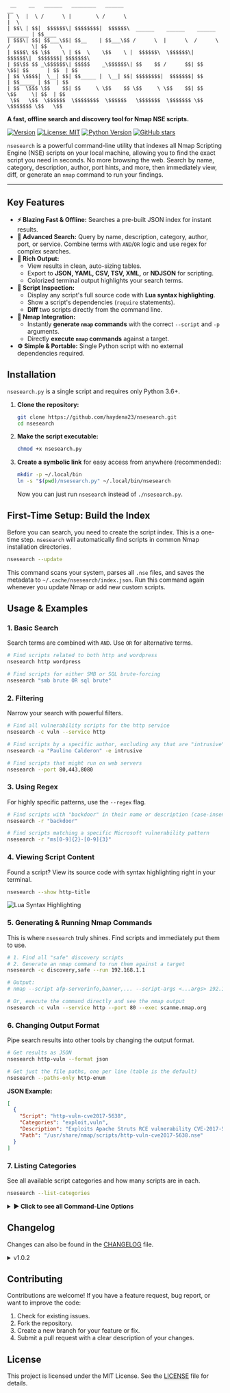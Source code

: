 ```
 __    __   ______   ________   ______                                           __       
|  \  |  \ /      \ |        \ /      \                                         |  \      
| $$\ | $$|  $$$$$$\| $$$$$$$$|  $$$$$$\  ______    ______    ______    _______ | $$____  
| $$$\| $$| $$___\$$| $$__    | $$___\$$ /      \  |      \  /      \  /       \| $$    \ 
| $$$$\ $$ \$$    \ | $$  \    \$$    \ |  $$$$$$\  \$$$$$$\|  $$$$$$\|  $$$$$$$| $$$$$$$\
| $$\$$ $$ _\$$$$$$\| $$$$$    _\$$$$$$\| $$    $$ /      $$| $$   \$$| $$      | $$  | $$
| $$ \$$$$|  \__| $$| $$_____ |  \__| $$| $$$$$$$$|  $$$$$$$| $$      | $$_____ | $$  | $$
| $$  \$$$ \$$    $$| $$     \ \$$    $$ \$$     \ \$$    $$| $$       \$$     \| $$  | $$
 \$$   \$$  \$$$$$$  \$$$$$$$$  \$$$$$$   \$$$$$$$  \$$$$$$$ \$$        \$$$$$$$ \$$   \$$                                                                                     
```

**A fast, offline search and discovery tool for Nmap NSE scripts.**

[![Version](https://img.shields.io/badge/version-1.0.2-blue.svg)](https://github.com/haydena23/nsesearch)
[![License: MIT](https://img.shields.io/badge/License-MIT-yellow.svg)](https://opensource.org/licenses/MIT)
[![Python Version](https://img.shields.io/badge/python-3.6+-blue.svg)](https://www.python.org/downloads/)
[![GitHub stars](https://img.shields.io/github/stars/haydena23/nsesearch.svg?style=social&label=Star&maxAge=2592000)](https://github.com/haydena23/nsesearch/stargazers)

`nsesearch` is a powerful command-line utility that indexes all Nmap Scripting Engine (NSE) scripts on your local machine, allowing you to find the exact script you need in seconds. No more browsing the web. Search by name, category, description, author, port hints, and more, then immediately view, diff, or generate an `nmap` command to run your findings.

---

## Key Features

-   **⚡ Blazing Fast & Offline:** Searches a pre-built JSON index for instant results.
-   **🎯 Advanced Search:** Query by name, description, category, author, port, or service. Combine terms with `AND`/`OR` logic and use regex for complex searches.
-   **🎨 Rich Output:**
    -   View results in clean, auto-sizing tables.
    -   Export to **JSON, YAML, CSV, TSV, XML,** or **NDJSON** for scripting.
    -   Colorized terminal output highlights your search terms.
-   **🔎 Script Inspection:**
    -   Display any script's full source code with **Lua syntax highlighting**.
    -   Show a script's dependencies (`require` statements).
    -   **Diff** two scripts directly from the command line.
-   **🚀 Nmap Integration:**
    -   Instantly **generate `nmap` commands** with the correct `--script` and `-p` arguments.
    -   Directly **execute `nmap` commands** against a target.
-   **⚙️ Simple & Portable:** Single Python script with no external dependencies required.

## Installation

`nsesearch.py` is a single script and requires only Python 3.6+.

1.  **Clone the repository:**
    ```bash
    git clone https://github.com/haydena23/nsesearch.git
    cd nsesearch
    ```

2.  **Make the script executable:**
    ```bash
    chmod +x nsesearch.py
    ```

3.  **Create a symbolic link** for easy access from anywhere (recommended):
    ```bash
    mkdir -p ~/.local/bin
    ln -s "$(pwd)/nsesearch.py" ~/.local/bin/nsesearch
    ```
    Now you can just run `nsesearch` instead of `./nsesearch.py`.

## First-Time Setup: Build the Index

Before you can search, you need to create the script index. This is a one-time step. `nsesearch` will automatically find scripts in common Nmap installation directories.

```bash
nsesearch --update
```
This command scans your system, parses all `.nse` files, and saves the metadata to `~/.cache/nsesearch/index.json`. Run this command again whenever you update Nmap or add new custom scripts.

## Usage & Examples

### 1. Basic Search

Search terms are combined with `AND`. Use `OR` for alternative terms.

```bash
# Find scripts related to both http and wordpress
nsesearch http wordpress

# Find scripts for either SMB or SQL brute-forcing
nsesearch "smb brute OR sql brute"
```

### 2. Filtering

Narrow your search with powerful filters.

```bash
# Find all vulnerability scripts for the http service
nsesearch -c vuln --service http

# Find scripts by a specific author, excluding any that are "intrusive"
nsesearch -a "Paulino Calderon" -e intrusive

# Find scripts that might run on web servers
nsesearch --port 80,443,8080
```

### 3. Using Regex

For highly specific patterns, use the `--regex` flag.

```bash
# Find scripts with "backdoor" in their name or description (case-insensitive)
nsesearch -r "backdoor"

# Find scripts matching a specific Microsoft vulnerability pattern
nsesearch -r "ms[0-9]{2}-[0-9]{3}"
```

### 4. Viewing Script Content

Found a script? View its source code with syntax highlighting right in your terminal.

```bash
nsesearch --show http-title
```

![Lua Syntax Highlighting](./assets/lua-syntax.png) <!-- Example screenshot -->

### 5. Generating & Running Nmap Commands

This is where `nsesearch` truly shines. Find scripts and immediately put them to use.

```bash
# 1. Find all "safe" discovery scripts
# 2. Generate an nmap command to run them against a target
nsesearch -c discovery,safe --run 192.168.1.1

# Output:
# nmap --script afp-serverinfo,banner,... --script-args <...args> 192.168.1.1

# Or, execute the command directly and see the nmap output
nsesearch -c vuln --service http --port 80 --exec scanme.nmap.org
```

### 6. Changing Output Format

Pipe search results into other tools by changing the output format.

```bash
# Get results as JSON
nsesearch http-vuln --format json

# Get just the file paths, one per line (table is the default)
nsesearch --paths-only http-enum
```

**JSON Example:**
```json
[
  {
    "Script": "http-vuln-cve2017-5638",
    "Categories": "exploit,vuln",
    "Description": "Exploits Apache Struts RCE vulnerability CVE-2017-5638.",
    "Path": "/usr/share/nmap/scripts/http-vuln-cve2017-5638.nse"
  }
]
```

### 7. Listing Categories

See all available script categories and how many scripts are in each.

```bash
nsesearch --list-categories
```

<details>
<summary><b>► Click to see all Command-Line Options</b></summary>

```text
usage: nsesearch.py [-h]
                    [--update | --show SHOW | --copy COPY | --list-categories | --run TARGET | --exec TARGET | --diff SCRIPT1 SCRIPT2]
                    [-r REGEX] [-x] [-c CATEGORIES] [-e EXCLUDE_CATEGORIES]
                    [-a AUTHORS] [-A EXCLUDE_AUTHORS] [-s SERVICE] [-P PORT]
                    [-p] [--deps] [-d DIRS] [--script-args SCRIPT_ARGS]
                    [--ports PORTS] [--sort-by {name,updated,category}]
                    [--format {table,json,yaml,ndjson,csv,tsv,xml}]
                    [--color {auto,always,never}] [--no-color] [--out FILE]
                    [--append] [--quiet] [--name-only] [--case-sensitive]
                    [--verbose] [--version]
                    [query ...]

NSE Search is a fast, offline indexer & searcher for Nmap NSE scripts.
Find scripts by name, description, category, author, args, references,
services, or ports; filter safely with exact/regex; colorize matches;
export in table, JSON, YAML, CSV/TSV, XML, or NDJSON; diff scripts;
and generate/run nmap commands.

Made by: Tony Hayden  |  Version: 1.0.2  |  GitHub: http://github.com/haydena23

positional arguments:
  query                 Search terms (space = AND, use OR for alternatives,
                        e.g., 'http brute')

options:
  -h, --help            show this help message and exit
  --update              Rebuild the index now
  --show SHOW           Show a script's contents with syntax highlighting (by
                        name or path)
  --copy COPY           Copy a script to the current directory (by name or
                        path)
  --list-categories     List all categories with descriptions and counts
  --run TARGET          Print an nmap command to run matching scripts against
                        TARGET
  --exec TARGET         Run an nmap command for matching scripts against
                        TARGET
  --diff SCRIPT1 SCRIPT2
                        Diff two scripts with colorized output (by name or
                        path)
  -r REGEX, --regex REGEX
                        Regex search across
                        name/desc/cats/authors/args/refs/deps
  -x, --exact           Exact word match for query terms
  -c CATEGORIES, --categories CATEGORIES
                        Filter by categories (comma-separated)
  -e EXCLUDE_CATEGORIES, --exclude-categories EXCLUDE_CATEGORIES
                        Exclude categories (comma-separated)
  -a AUTHORS, --authors AUTHORS
                        Filter by authors (comma-separated)
  -A EXCLUDE_AUTHORS, --exclude-authors EXCLUDE_AUTHORS
                        Exclude authors (comma-separated)
  -s SERVICE, --service SERVICE
                        Filter by service hints (comma-separated, e.g.,
                        http,ssl)
  -P PORT, --port PORT  Filter by port hints (comma-separated, e.g., 80,443)
  -p, --paths-only      Print only file paths
  --deps                Show script dependencies instead of full details
  -d DIRS, --dirs DIRS  Additional directories to scan (OS-path-separated)
  --script-args SCRIPT_ARGS
                        Arguments to pass to --script-args when using --run
                        /--exec
  --ports PORTS         Ports for nmap -p when using --run/--exec (e.g.,
                        80,443 or 1-1024)
  --sort-by {name,updated,category}
                        Sort results by field
  --format {table,json,yaml,ndjson,csv,tsv,xml}
                        Select output format
  --color {auto,always,never}
                        Colorize matches in output (default: auto)
  --no-color            Disable colored output (alias for --color=never)
  --out FILE            Write output to FILE instead of stdout
  --append              Append to FILE when used with --out
  --quiet               Suppress status messages
  --name-only           Limit matching to script names only
  --case-sensitive      Make matching case-sensitive (affects -x, terms, and
                        regex)
  --verbose             Print debug info (index stats, parsed metadata)
  --version             show program's version number and exit
```

</details>

## Changelog

Changes can also be found in the [CHANGELOG](CHANGELOG.md) file.

<details>
<summary>v1.0.2</summary>

# **v1.0.2**

This update focuses on adding powerful new features for script analysis, improving search capabilities, enhancing output formatting, and increasing overall robustness and user experience.

#### ✨ **New Features**

*   **Advanced Search with OR Logic**: The search query now supports `OR` operators, allowing for more complex and flexible searches (e.g., `"http brute OR smb brute"`).
*   **Exclusion Filters**: You can now exclude specific categories and authors from your search results using the new `--exclude-categories` and `--exclude-authors` flags.
*   **Service and Port Filtering**: Added `--service` and `--port` filters to find scripts relevant to specific network services or port numbers.
*   **Dependency Analysis**: The script now parses and indexes script dependencies (`require` statements). You can view these with the new `--deps` flag.
*   **Script Diffing**: A `--diff` command has been added to compare two NSE scripts (by name or path) and view a colorized, unified diff directly in your terminal.
*   **Direct Nmap Execution**: In addition to generating a command with `--run`, you can now execute it directly using the `--exec` flag.
*   **Lua Syntax Highlighting**: The `--show` command now features full Lua syntax highlighting for improved readability.
*   **Configuration File Support**: The script now looks for a configuration file at `~/.config/nsesearchrc.json` to load default script directories and output formats.
*   **Sorting Options**: You can now sort search results by name, last update time, or category using the `--sort-by` flag.

####  Improvements

*   **More Robust Indexing**:
    *   The index now stores a hash of each script's content to detect changes more reliably.
    *   Added a timeout to the file search to prevent hangs on unusually large or problematic directories.
    *   The index will automatically rebuild if the script directories have changed since the last build.
*   **Enhanced Output Formatting**:
    *   Table rendering is now more adaptive to different terminal widths, improving readability on both wide and narrow screens.
    *   Structured formats (JSON, YAML, etc.) now support optional color highlighting when the `--color=always` flag is used.
    *   Improved HTML parsing to preserve content within `<code>` tags as backticks.
*   **Improved User Experience**:
    *   The command-line interface now has mutually exclusive groups for actions like `--update`, `--show`, `--run`, etc., making it clearer and less error-prone.
    *   Running the script with no arguments now displays a helpful usage tip instead of the full help menu.
    *   Added more detailed warnings for invalid port ranges or misuse of command-line arguments.
*   **Code and Dependency Updates**:
    *   The script now uses `shlex.join` for safer command string construction.
    *   Dependencies like `difflib` and `subprocess` have been added to support the new diffing and execution features.
    *   Internal data models have been updated to include script dependencies and content hashes.

#### 🐞 **Bug Fixes**

*   Corrected an issue where the author parsing logic could fail on complex, nested Lua tables.
*   Improved the accuracy of service and port hint extraction from `shortport.service()` calls.
*   Ensured consistent handling of file paths and encodings, especially on different operating systems.
*   Fixed a command injection vulnerability when `build_nmap_command` constructs a list of arguments, not sanitizing input before passing to `subprocess.run`

***
</details>

## Contributing

Contributions are welcome! If you have a feature request, bug report, or want to improve the code:

1.  Check for existing issues.
2.  Fork the repository.
3.  Create a new branch for your feature or fix.
4.  Submit a pull request with a clear description of your changes.

## License

This project is licensed under the MIT License. See the [LICENSE](LICENSE) file for details.